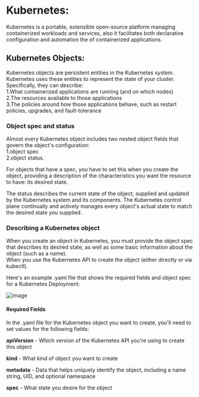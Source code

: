 # Kubernetes:
Kubernetes is a portable, extensible open-source platform managing containerized workloads and services, also it facilitates both declarative configuration and automation the of containerized applications.

## Kubernetes Objects:
Kubernetes objects are persistent entities in the Kubernetes system. Kubernetes uses these entities to represent the state of your cluster. Specifically, they can describe:  
1.What containerized applications are running (and on which nodes)  
2.The resources available to those applications  
3.The policies around how those applications behave, such as restart policies, upgrades, and fault-tolerance  
### Object spec and status
Almost every Kubernetes object includes two nested object fields that govern the object's configuration:   
1.object spec  
2.object status.  

For objects that have a spec, you have to set this when you create the object, providing a description of the characteristics you want the resource to have: its desired state.  

The status describes the current state of the object, supplied and updated by the Kubernetes system and its components. The Kubernetes control plane continually and actively manages every object's actual state to match the desired state you supplied.  

### Describing a Kubernetes object
When you create an object in Kubernetes, you must provide the object spec that describes its desired state, as well as some basic information about the object (such as a name).   
When you use the Kubernetes API to create the object (either directly or via kubectl).  

Here's an example .yaml file that shows the required fields and object spec for a Kubernetes Deployment:

![image](https://user-images.githubusercontent.com/41946619/147801496-2ae31bad-ab17-46ca-ae91-49ee66cca5c3.png)

#### Required Fields  
In the .yaml file for the Kubernetes object you want to create, you'll need to set values for the following fields:  

**apiVersion** - Which version of the Kubernetes API you're using to create this object  

**kind** - What kind of object you want to create  

**metadata** - Data that helps uniquely identify the object, including a name string, UID, and optional namespace  

**spec** - What state you desire for the object  
